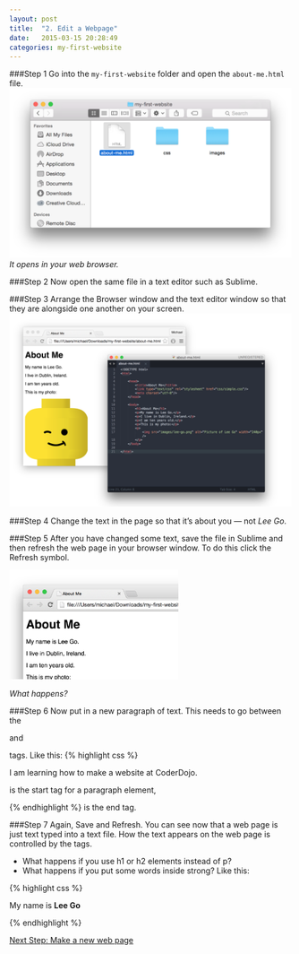 ```yaml
---
layout: post
title:  "2. Edit a Webpage"
date:   2015-03-15 20:28:49
categories: my-first-website
---
```



###Step 1
Go into the `my-first-website` folder and open the `about-me.html` file.
<img src="/assets/edit-webpage-open.png" />
_It opens in your web browser._

###Step 2
Now open the same file in a text editor such as Sublime.

###Step 3
Arrange the Browser window and the text editor window so that they are alongside one another on your screen.
<img src="/assets/edit-page-sublime-browser.png" />


###Step 4
Change the text in the page so that it’s about you — not _Lee Go_.

###Step 5
After you have changed some text, save the file in Sublime and then refresh the web page in your browser window. To do this click the Refresh symbol.

<img src="/assets/edit-page-refresh.png" width="60%" />

_What happens?_

###Step 6
Now put in a new paragraph of text. This needs to go between the <p> and </p> tags.
Like this:
{% highlight css %}
<p>I am learning how to make a website at CoderDojo.</p>
<p> is the start tag for a paragraph element, </p>
{% endhighlight %}
is the end tag.


###Step 7
Again, Save and Refresh.
You can see now that a web page is just text typed into a text file. How the text appears on the web page is controlled by the tags.
* What happens if you use h1 or h2 elements instead of p?
* What happens if you put some words inside strong? Like this:

{% highlight css %}
<p>My name is <strong>Lee Go</strong></p>
{% endhighlight %}


<a href="{% post_url 2015-03-15-make-a-new-webpage %}" class="btn next-step pull-right">Next Step: Make a new web page</a>


